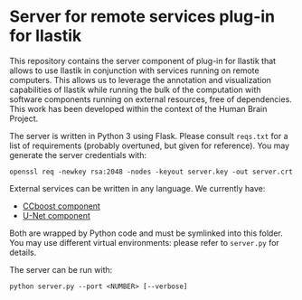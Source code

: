 # Server for remote services plug-in for Ilastik

This repository contains the server component of plug-in for Ilastik that
allows to use Ilastik in conjunction with services running on remote computers.
This allows us to leverage the annotation and visualization capabilities of
Ilastik while running the bulk of the computation with software components
running on external resources, free of dependencies. This work has been
developed within the context of the Human Brain Project.

The server is written in Python 3 using Flask. Please consult `reqs.txt` for a
list of requirements (probably overtuned, but given for reference). You may
generate the server credentials with:
```
openssl req -newkey rsa:2048 -nodes -keyout server.key -out server.crt
```

External services can be written in any language. We currently have:
* [CCboost component](https://github.com/etrulls/ccboost-service)
* [U-Net component](https://github.com/etrulls/unet-service)

Both are wrapped by Python code and must be symlinked into this folder. You may
use different virtual environments: please refer to `server.py` for details.

The server can be run with:
```
python server.py --port <NUMBER> [--verbose]
```
